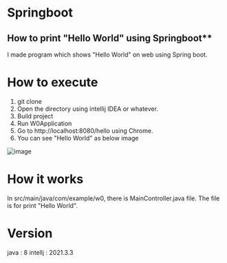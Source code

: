 # Springboot
## How to print "Hello World" using Springboot**

I made program which shows "Hello World" on web using Spring boot.

# How to execute
1. git clone 
2. Open the directory using intellij IDEA or whatever.
3. Build project
4. Run W0Application
5. Go to http://localhost:8080/hello using Chrome.
6. You can see "Hello World" as below image

![image](https://user-images.githubusercontent.com/92200502/169842027-1118f28d-a017-4ba3-8aa6-6d779e6ed1e1.png)


# How it works
In src/main/java/com/example/w0, there is MainController.java file.
The file is for print "Hello World".

# Version
java : 8
intellj : 2021.3.3
